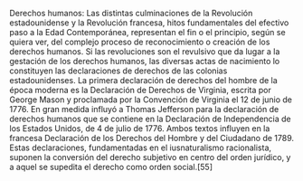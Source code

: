 Derechos humanos: Las distintas culminaciones de la Revolución estadounidense y la Revolución francesa, hitos fundamentales del efectivo paso a la Edad Contemporánea, representan el fin o el principio, según se quiera ver, del complejo proceso de reconocimiento o creación de los derechos humanos. Si las revoluciones son el revulsivo que da lugar a la gestación de los derechos humanos, las diversas actas de nacimiento lo constituyen las declaraciones de derechos de las colonias estadounidenses. La primera declaración de derechos del hombre de la época moderna es la Declaración de Derechos de Virginia, escrita por George Mason y proclamada por la Convención de Virginia el 12 de junio de 1776. En gran medida influyó a Thomas Jefferson para la declaración de derechos humanos que se contiene en la Declaración de Independencia de los Estados Unidos, de 4 de julio de 1776. Ambos textos influyen en la francesa Declaración de los Derechos del Hombre y del Ciudadano de 1789. Estas declaraciones, fundamentadas en el iusnaturalismo racionalista, suponen la conversión del derecho subjetivo en centro del orden jurídico, y a aquel se supedita el derecho como orden social.[55]​
